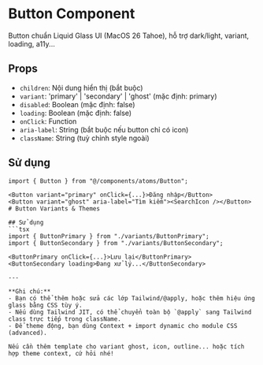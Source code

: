 # Button Component

Button chuẩn Liquid Glass UI (MacOS 26 Tahoe), hỗ trợ dark/light, variant, loading, a11y...

## Props

- `children`: Nội dung hiển thị (bắt buộc)
- `variant`: 'primary' | 'secondary' | 'ghost' (mặc định: primary)
- `disabled`: Boolean (mặc định: false)
- `loading`: Boolean (mặc định: false)
- `onClick`: Function
- `aria-label`: String (bắt buộc nếu button chỉ có icon)
- `className`: String (tuỳ chỉnh style ngoài)

## Sử dụng

```tsx
import { Button } from "@/components/atoms/Button";

<Button variant="primary" onClick={...}>Đăng nhập</Button>
<Button variant="ghost" aria-label="Tìm kiếm"><SearchIcon /></Button>
# Button Variants & Themes

## Sử dụng
```tsx
import { ButtonPrimary } from "./variants/ButtonPrimary";
import { ButtonSecondary } from "./variants/ButtonSecondary";

<ButtonPrimary onClick={...}>Lưu lại</ButtonPrimary>
<ButtonSecondary loading>Đang xử lý...</ButtonSecondary>

---

**Ghi chú:**
- Bạn có thể thêm hoặc sửa các lớp Tailwind/@apply, hoặc thêm hiệu ứng glass bằng CSS tùy ý.
- Nếu dùng Tailwind JIT, có thể chuyển toàn bộ `@apply` sang Tailwind class trực tiếp trong className.
- Để theme động, bạn dùng Context + import dynamic cho module CSS (advanced).

Nếu cần thêm template cho variant ghost, icon, outline... hoặc tích hợp theme context, cứ hỏi nhé!
